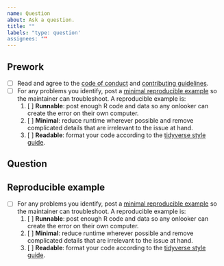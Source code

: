 ```yaml
---
name: Question
about: Ask a question.
title: ""
labels: "type: question'
assignees: ""
---
```


## Prework

* [ ] Read and agree to the [code of conduct](https://github.com/wlandau/targets/blob/master/CODE_OF_CONDUCT.md) and [contributing guidelines](https://github.com/wlandau/targets/blob/master/CONTRIBUTING.md).
* [ ] For any problems you identify, post a [minimal reproducible example](https://www.tidyverse.org/help/) so the maintainer can troubleshoot. A reproducible example is:
    1. [ ] **Runnable**: post enough R code and data so any onlooker can create the error on their own computer.
    1. [ ] **Minimal**: reduce runtime wherever possible and remove complicated details that are irrelevant to the issue at hand.
    1. [ ] **Readable**: format your code according to the [tidyverse style guide](https://style.tidyverse.org/).

## Question

## Reproducible example

* [ ] For any problems you identify, post a [minimal reproducible example](https://www.tidyverse.org/help/) so the maintainer can troubleshoot. A reproducible example is:
    1. [ ] **Runnable**: post enough R code and data so any onlooker can create the error on their own computer.
    1. [ ] **Minimal**: reduce runtime wherever possible and remove complicated details that are irrelevant to the issue at hand.
    1. [ ] **Readable**: format your code according to the [tidyverse style guide](https://style.tidyverse.org/).
